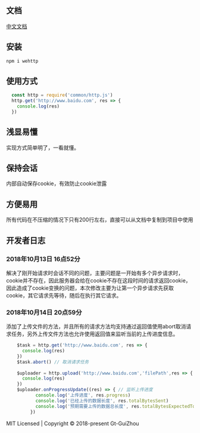 ## 文档
[中文文档](http://wehttp.guotao.pro)
## 安装
```sh
npm i wehttp
```
## 使用方式
```js
  const http = require('common/http.js')
  http.get('http://www.baidu.com', res => {
    console.log(res)
  })
```


## 浅显易懂
  实现方式简单明了，一看就懂。
## 保持会话
  内部自动保存cookie，有效防止cookie泄露
## 方便易用
  所有代码在不压缩的情况下只有200行左右，直接可以从文档中复制到项目中使用
  
## 开发者日志
### 2018年10月13日 16点52分
解决了刚开始请求时会话不同的问题，主要问题是一开始有多个异步请求时，cookie并不存在，因此服务器会给在cookie不存在这段时间的请求返回cookie，因此造成了cookie变换的问题，本次修改主要为让第一个异步请求先获取cookie，其它请求先等待，随后在执行其它请求。
### 2018年10月14日 20点59分
添加了上传文件的方法，并且所有的请求方法均支持通过返回值使用abort取消请求任务，另外上传文件方法也允许使用返回值来监听当前的上传进度信息。
```js
    $task = http.get('http://www.baidu.com', res => {
      console.log(res)
    })
    $task.abort() // 取消请求任务
    
    $uploader = http.upload('http://www.baidu.com','filePath',res => {
      console.log(res)
    })
    $uploader.onProgressUpdate((res) => { // 监听上传进度
           console.log('上传进度', res.progress)
           console.log('已经上传的数据长度', res.totalBytesSent)
           console.log('预期需要上传的数据总长度', res.totalBytesExpectedToSend)
         })
```

MIT Licensed | Copyright © 2018-present Gt-GuiZhou
 
